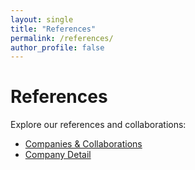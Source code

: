```yaml
---
layout: single
title: "References"
permalink: /references/
author_profile: false
---
```


# References

Explore our references and collaborations:

- [Companies & Collaborations](/zoli-blog/references/)
- [Company Detail](/zoli-blog/company-detail/)
